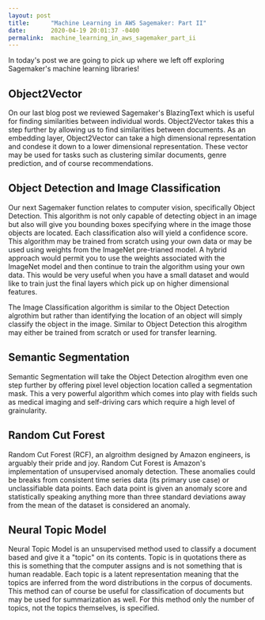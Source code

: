 ```yaml
---
layout: post
title:      "Machine Learning in AWS Sagemaker: Part II"
date:       2020-04-19 20:01:37 -0400
permalink:  machine_learning_in_aws_sagemaker_part_ii
---
```



In today's post we are going to pick up where we left off exploring Sagemaker's machine learning libraries!

## Object2Vector
On our last blog post we reviewed Sagemaker's BlazingText which is useful for finding similarities between individual words. Object2Vector takes this a step further by allowing us to find similarities between documents. As an embedding layer, Object2Vector can take a high dimensional representation and condese it down to a lower dimensional representation. These vector may be used for tasks such as clustering similar documents, genre prediction, and of course recommendations. 

## Object Detection and  Image Classification
Our next Sagemaker function relates to computer vision, specifically Object Detection. This algorithm is not only capable of detecting object in an image but also will give you bounding boxes specifying where in the image those objects are located. Each classification also will yield a confidence score. This algorithm may be trained from scratch using your own data or may be used using weights from the ImageNet pre-trianed model. A hybrid approach would permit you to use the weights associated with the ImageNet model and then continue to train the algorithm using your own data. This would be very useful when you have a small dataset and would like to train just the final layers which pick up on higher dimensional features. 

The Image Classification algorithm is similar to the Object Detection algrothim but rather than identifying the location of an object will simply classify the object in the image. Similar to Object Detection this alrogithm may either be trained from scratch or used for transfer learning. 

## Semantic Segmentation
Semantic Segmentation will take the Object Detection alrogithm even one step further by offering pixel level objection location called a segmentation mask. This a very powerful algorithm which comes into play with fields such as medical imaging and self-driving cars which require a high level of grainularity. 

## Random Cut Forest
Random Cut Forest (RCF), an algroithm designed by Amazon engineers, is arguably their pride and joy. Random Cut Forest is Amazon's implementation of unsupervised anomaly detection. These anomalies could be breaks from consistent time series data (its primary use case) or unclassifiable data points. Each data point is given an anomaly score and statistically speaking anything more than three standard deviations away from the mean of the dataset is considered an anomaly. 

## Neural Topic Model
Neural Topic Model is an unsupervised method used to classify a document based and give it a "topic" on its contents. Topic is in quotations there as this is something that the computer assigns and is not something that is human readable. Each topic is a latent representation meaning that the topics are inferred from the word distributions in the corpus of documents. This method can of course be useful for classification of documents but may be used for summarization as well. For this method only the number of topics, not the topics themselves, is specified. 

